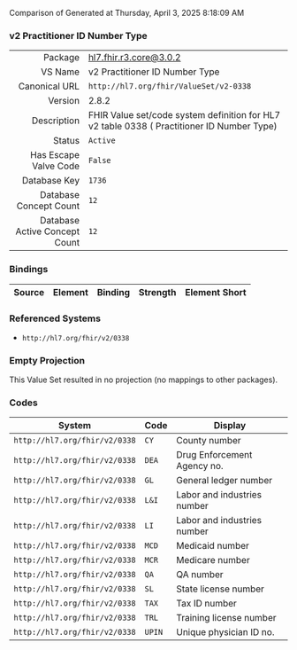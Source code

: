 Comparison of 
Generated at Thursday, April 3, 2025 8:18:09 AM

### v2 Practitioner ID Number Type

|      |     |
| ---: | --- |
| Package | hl7.fhir.r3.core@3.0.2 |
| VS Name | v2 Practitioner ID Number Type |
| Canonical URL | `http://hl7.org/fhir/ValueSet/v2-0338` |
| Version | 2.8.2 |
| Description | FHIR Value set/code system definition for HL7 v2 table 0338 ( Practitioner ID Number Type) |
| Status | `Active` |
| Has Escape Valve Code | `False` |
| Database Key | `1736` |
| Database Concept Count | `12` |
| Database Active Concept Count | `12` |
### Bindings

| Source | Element | Binding | Strength | Element Short |
| ------ | ------- | ------- | -------- | ------------- |

### Referenced Systems

* `http://hl7.org/fhir/v2/0338`
### Empty Projection

This Value Set resulted in no projection (no mappings to other packages).

### Codes

| System | Code | Display |
| ------ | ---- | ------- |
| `http://hl7.org/fhir/v2/0338` | `CY` | County number |
| `http://hl7.org/fhir/v2/0338` | `DEA` | Drug Enforcement Agency no. |
| `http://hl7.org/fhir/v2/0338` | `GL` | General ledger number |
| `http://hl7.org/fhir/v2/0338` | `L&I` | Labor and industries number |
| `http://hl7.org/fhir/v2/0338` | `LI` | Labor and industries number |
| `http://hl7.org/fhir/v2/0338` | `MCD` | Medicaid number |
| `http://hl7.org/fhir/v2/0338` | `MCR` | Medicare number |
| `http://hl7.org/fhir/v2/0338` | `QA` | QA number |
| `http://hl7.org/fhir/v2/0338` | `SL` | State license number |
| `http://hl7.org/fhir/v2/0338` | `TAX` | Tax ID number |
| `http://hl7.org/fhir/v2/0338` | `TRL` | Training license number |
| `http://hl7.org/fhir/v2/0338` | `UPIN` | Unique physician ID no. |
